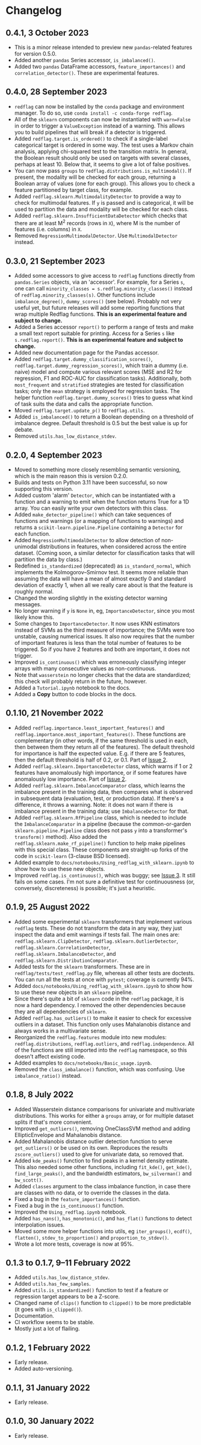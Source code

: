 # Changelog

## 0.4.1, 3 October 2023

- This is a minor release intended to preview new `pandas`-related features for version 0.5.0.
- Added another `pandas` Series accessor, `is_imbalanced()`.
- Added two `pandas` DataFrame accessors, `feature_importances()` and `correlation_detector()`. These are experimental features.


## 0.4.0, 28 September 2023

- `redflag` can now be installed by the `conda` package and environment manager. To do so, use `conda install -c conda-forge redflag`.
- All of the `sklearn` components can now be instantiated with `warn=False` in order to trigger a `ValueException` instead of a warning. This allows you to build pipelines that will break if a detector is triggered.
- Added `redflag.target.is_ordered()` to check if a single-label categorical target is ordered in some way. The test uses a Markov chain analysis, applying chi-squared test to the transition matrix. In general, the Boolean result should only be used on targets with several classes, perhaps at least 10. Below that, it seems to give a lot of false positives.
- You can now pass `groups` to `redflag.distributions.is_multimodal()`. If present, the modality will be checked for each group, returning a Boolean array of values (one for each group). This allows you to check a feature partitioned by target class, for example.
- Added `redflag.sklearn.MultimodalityDetector` to provide a way to check for multimodal features. If `y` is passed and is categorical, it will be used to partition the data and modality will be checked for each class.
- Added `redflag.sklearn.InsufficientDataDetector` which checks that there are at least M<sup>2</sup> records (rows in `X`), where M is the number of features (i.e. columns) in `X`.
- Removed `RegressionMultimodalDetector`. Use `MultimodalDetector` instead.


## 0.3.0, 21 September 2023

- Added some accessors to give access to `redflag` functions directly from `pandas.Series` objects, via an 'accessor'. For example, for a Series `s`, one can call `minority_classes = s.redflag.minority_classes()` instead of `redflag.minority_classes(s)`. Other functions include `imbalance_degree()`, `dummy_scores()` (see below). Probably not very useful yet, but future releases will add some reporting functions that wrap multiple Redflag functions. **This is an experimental feature and subject to change.**
- Added a Series accessor `report()` to perform a range of tests and make a small text report suitable for printing. Access for a Series `s` like `s.redflag.report()`. **This is an experimental feature and subject to change.**
- Added new documentation page for the Pandas accessor.
- Added `redflag.target.dummy_classification_scores()`, `redflag.target.dummy_regression_scores()`, which train a dummy (i.e. naive) model and compute various relevant scores (MSE and R2 for regression, F1 and ROC-AUC for classification tasks). Additionally, both `most_frequent` and `stratified` strategies are tested for classification tasks; only the `mean` strategy is employed for regression tasks. The helper function `redflag.target.dummy_scores()` tries to guess what kind of task suits the data and calls the appropriate function.
- Moved `redflag.target.update_p()` to `redflag.utils`.
- Added `is_imbalanced()` to return a Boolean depending on a threshold of imbalance degree. Default threshold is 0.5 but the best value is up for debate.
- Removed `utils.has_low_distance_stdev`.


## 0.2.0, 4 September 2023

- Moved to something more closely resembling semantic versioning, which is the main reason this is version 0.2.0.
- Builds and tests on Python 3.11 have been successful, so now supporting this version.
- Added custom 'alarm' `Detector`, which can be instantiated with a function and a warning to emit when the function returns True for a 1D array. You can easily write your own detectors with this class.
- Added `make_detector_pipeline()` which can take sequences of functions and warnings (or a mapping of functions to warnings) and returns a `scikit-learn.pipeline.Pipeline` containing a `Detector` for each function.
- Added `RegressionMultimodalDetector` to allow detection of non-unimodal distributions in features, when considered across the entire dataset. (Coming soon, a similar detector for classification tasks that will partition the data by class.)
- Redefined `is_standardized` (deprecated) as `is_standard_normal`, which implements the Kolmogorov&ndash;Smirnov test. It seems more reliable than assuming the data will have a mean of almost exactly 0 and standard deviation of exactly 1, when all we really care about is that the feature is roughly normal.
- Changed the wording slightly in the existing detector warning messages.
- No longer warning if `y` is `None` in, eg, `ImportanceDetector`, since you most likely know this.
- Some changes to `ImportanceDetector`. It now uses KNN estimators instead of SVMs as the third measure of importance; the SVMs were too unstable, causing numerical issues. It also now requires that the number of important features is less than the total number of features to be triggered. So if you have 2 features and both are important, it does not trigger.
- Improved `is_continuous()` which was erroneously classifying integer arrays with many consecutive values as non-continuous.
- Note that `wasserstein` no longer checks that the data are standardized; this check will probably return in the future, however.
- Added a `Tutorial.ipynb` notebook to the docs.
- Added a **Copy** button to code blocks in the docs.


## 0.1.10, 21 November 2022

- Added `redflag.importance.least_important_features()` and `redflag.importance.most_important_features()`. These functions are complementary (in other words, if the same threshold is used in each, then between them they return all of the features). The default threshold for importance is half the expected value. E.g. if there are 5 features, then the default threshold is half of 0.2, or 0.1. Part of [Issue 2](https://github.com/scienxlab/redflag/issues/2).
- Added `redflag.sklearn.ImportanceDetector` class, which warns if 1 or 2 features have anomalously high importance, or if some features have anomalously low importance. Part of [Issue 2](https://github.com/scienxlab/redflag/issues/2).
- Added `redflag.sklearn.ImbalanceComparator` class, which learns the imbalance present in the training data, then compares what is observed in subsequent data (evaluation, test, or production data). If there's a difference, it throws a warning. Note: it does not warn if there is imbalance present in the training data; use `ImbalanceDetector` for that.
- Added `redflag.sklearn.RfPipeline` class, which is needed to include the `ImbalanceComparator` in a pipeline (because the common-or-garden `sklearn.pipeline.Pipeline` class does not pass `y` into a transformer's `transform()` method). Also added the `redflag.sklearn.make_rf_pipeline()` function to help make pipelines with this special class. These components are straight-up forks of the code in `scikit-learn` (3-clause BSD licensed).
- Added example to `docs/notebooks/Using_redflag_with_sklearn.ipynb` to show how to use these new objects.
- Improved `redflag.is_continuous()`, which was buggy; see [Issue 3](https://github.com/scienxlab/redflag/issues/3). It still fails on some cases. I'm not sure a definitive test for continuousness (or, conversely, discreteness) is possible; it's just a heuristic.


## 0.1.9, 25 August 2022

- Added some experimental `sklearn` transformers that implement various `redflag` tests. These do not transform the data in any way, they just inspect the data and emit warnings if tests fail. The main ones are: `redflag.sklearn.ClipDetector`, `redflag.sklearn.OutlierDetector`, `redflag.sklearn.CorrelationDetector`, `redflag.sklearn.ImbalanceDetector`, and `redflag.sklearn.DistributionComparator`.
- Added tests for the `sklearn` transformers. These are in `redflag/tests/test_redflag.py` file, whereas all other tests are doctests. You can run all the tests at once with `pytest`; coverage is currently 94%.
- Added `docs/notebooks/Using_redflag_with_sklearn.ipynb` to show how to use these new objects in an `sklearn` pipeline.
- Since there's quite a bit of `sklearn` code in the `redflag` package, it is now a hard dependency. I removed the other dependencies because they are all dependencies of `sklearn`.
- Added `redflag.has_outliers()` to make it easier to check for excessive outliers in a dataset. This function only uses Mahalanobis distance and always works in a multivariate sense.
- Reorganized the `redflag.features` module into new modules: `redflag.distributions`, `redflag.outliers`, and `redflag.independence`. All of the functions are still imported into the `redflag` namespace, so this doesn't affect existing code.
- Added examples to `docs/notebooks/Basic_usage.ipynb`.
- Removed the `class_imbalance()` function, which was confusing. Use `imbalance_ratio()` instead.


## 0.1.8, 8 July 2022

- Added Wasserstein distance comparisons for univariate and multivariate distributions. This works for either a `groups` array, or for multiple dataset splits if that's more convenient.
- Improved `get_outliers()`, removing OneClassSVM method and adding EllipticEnvelope and Mahalanobis distance.
- Added Mahalanobis distance outlier detection function to serve `get_outliers()` or be used on its own. Reproduces the results `zscore_outliers()` used to give for univariate data, so removed that.
- Added `kde_peaks()` function to find peaks in a kernel density estimate. This also needed some other functions, including `fit_kde()`, `get_kde()`, `find_large_peaks()`, and the bandwidth estimators, `bw_silverman()` and `bw_scott()`.
- Added `classes` argument to the class imbalance function, in case there are classes with no data, or to override the classes in the data.
- Fixed a bug in the `feature_importances()` function.
- Fixed a bug in the `is_continuous()` function.
- Improved the `Using_redflag.ipynb` notebook.
- Added `has_nans()`, `has_monotonic()`, and `has_flat()` functions to detect interpolation issues.
- Moved some more helper functions into utils, eg `iter_groups()`, `ecdf()`, `flatten()`, `stdev_to_proportion()` and `proportion_to_stdev()`.
- Wrote a lot more tests, coverage is now at 95%.


## 0.1.3 to 0.1.7, 9–11 February 2022

- Added `utils.has_low_distance_stdev`.
- Added `utils.has_few_samples`.
- Added `utils.is_standardized()` function to test if a feature or regression target appears to be a Z-score.
- Changed name of `clips()` function to `clipped()` to be more predictable (it goes with `is_clipped()`).
- Documentation.
- CI workflow seems to be stable.
- Mostly just a lot of flailing.


## 0.1.2, 1 February 2022

- Early release.
- Added auto-versioning.


## 0.1.1, 31 January 2022

- Early release.


## 0.1.0, 30 January 2022

- Early release.

